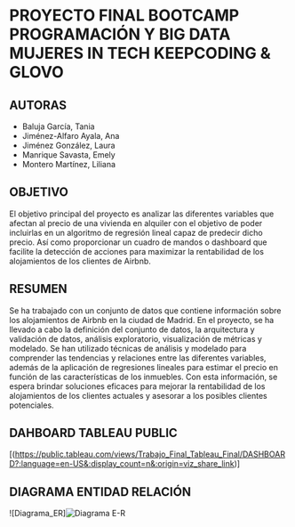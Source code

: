 # PROYECTO FINAL BOOTCAMP PROGRAMACIÓN Y BIG DATA MUJERES IN TECH KEEPCODING & GLOVO

## AUTORAS

* Baluja García, Tania 
* Jiménez-Alfaro Ayala, Ana 
* Jiménez González, Laura 
* Manrique Savasta, Emely 
* Montero Martínez, Liliana 

## OBJETIVO 

El objetivo principal del proyecto es analizar las diferentes variables que afectan al precio de una vivienda en alquiler con el objetivo de poder incluirlas en un algoritmo de regresión lineal capaz de predecir dicho precio. Así como proporcionar un cuadro de mandos o dashboard que facilite la detección de acciones para maximizar la rentabilidad de los alojamientos de los clientes de Airbnb. 

## RESUMEN 

Se ha trabajado con un conjunto de datos que contiene información sobre los alojamientos de Airbnb en la ciudad de Madrid. En el proyecto, se ha llevado a cabo la definición del conjunto de datos, la arquitectura y validación de datos, análisis exploratorio, visualización de métricas y modelado. Se han utilizado técnicas de análisis y modelado para comprender las tendencias y relaciones entre las diferentes variables, además de la aplicación de regresiones lineales para estimar el precio en función de las características de los inmuebles. Con esta información, se espera brindar soluciones eficaces para mejorar la rentabilidad de los alojamientos de los clientes actuales y asesorar a los posibles clientes potenciales. 

## DAHBOARD TABLEAU PUBLIC

[(https://public.tableau.com/views/Trabajo_Final_Tableau_Final/DASHBOARD?:language=en-US&:display_count=n&:origin=viz_share_link)] 


## DIAGRAMA ENTIDAD RELACIÓN

![Diagrama_ER]![Diagrama E-R](https://user-images.githubusercontent.com/113204767/218981895-c6ee03fe-15a8-46ee-901a-f24f05536ce1.jpg)
